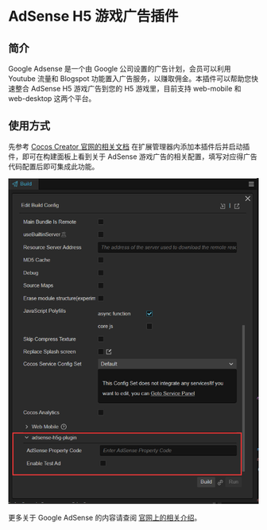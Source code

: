 # AdSense H5 游戏广告插件

## 简介

Google Adsense 是一个由 Google 公司设置的广告计划，会员可以利用 Youtube 流量和 Blogspot 功能置入广告服务，以赚取佣金。本插件可以帮助您快速整合 AdSense H5 游戏广告到您的 H5 游戏里，目前支持 web-mobile 和 web-desktop 这两个平台。

## 使用方式

先参考 [Cocos Creator 官网的相关文档](https://docs.cocos.com/creator/manual/zh/editor/extension/install.html) 在扩展管理器内添加本插件后并启动插件，即可在构建面板上看到关于 AdSense 游戏广告的相关配置，填写对应得广告代码配置后即可集成此功能。

![options](./images/options.png)

<!-- 您可以查阅 [Adsense 属性代码的获取可以参考论坛的相关文档](https://support.google.com/adsense/answer/9274019) 来获取属性代码，  -->

更多关于 Google AdSense 的内容请查阅 [官网上的相关介绍](https://www.google.com/adsense/new/u/0/pub-4552344828371429/onboarding)。
